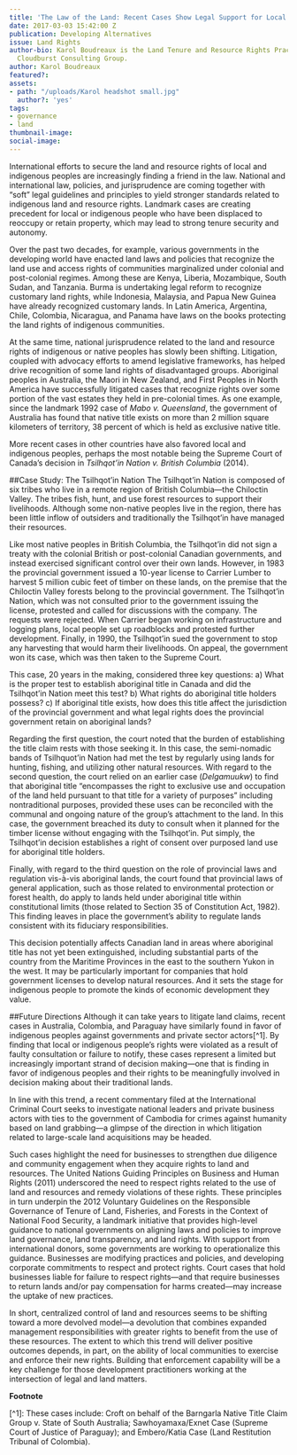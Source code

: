 ```yaml
---
title: 'The Law of the Land: Recent Cases Show Legal Support for Local People'
date: 2017-03-03 15:42:00 Z
publication: Developing Alternatives
issue: Land Rights
author-bio: Karol Boudreaux is the Land Tenure and Resource Rights Practice Lead at
  Cloudburst Consulting Group.
author: Karol Boudreaux
featured?: 
assets:
- path: "/uploads/Karol headshot small.jpg"
  author?: 'yes'
tags:
- governance
- land
thumbnail-image:
social-image:
---
```


International efforts to secure the land and resource rights of local and indigenous peoples are increasingly finding a friend in the law. National and international law, policies, and jurisprudence are coming together with “soft” legal guidelines and principles to yield stronger standards related to indigenous land and resource rights. Landmark cases are creating precedent for local or indigenous people who have been displaced to reoccupy or retain property, which may lead to strong tenure security and autonomy.



Over the past two decades, for example, various governments in the developing world have enacted land laws and policies that recognize the land use and access rights of communities marginalized under colonial and post-colonial regimes. Among these are Kenya, Liberia, Mozambique, South Sudan, and Tanzania. Burma is undertaking legal reform to recognize customary land rights, while Indonesia, Malaysia, and Papua New Guinea have already recognized customary lands. In Latin America, Argentina, Chile, Colombia, Nicaragua, and Panama have laws on the books protecting the land rights of indigenous communities. 

At the same time, national jurisprudence related to the land and resource rights of indigenous or native peoples has slowly been shifting. Litigation, coupled with advocacy efforts to amend legislative frameworks, has helped drive recognition of some land rights of disadvantaged groups. Aboriginal peoples in Australia, the Maori in New Zealand, and First Peoples in North America have successfully litigated cases that recognize rights over some portion of the vast estates they held in pre-colonial times. As one example, since the landmark 1992 case of *Mabo v. Queensland*, the government of Australia has found that native title exists on more than 2 million square kilometers of territory, 38 percent of which is held as exclusive native title.

More recent cases in other countries have also favored local and indigenous peoples, perhaps the most notable being the Supreme Court of Canada’s decision in *Tsilhqot’in Nation v. British Columbia* (2014). 

##Case Study: The Tsilhqot’in Nation
The Tsilhqot’in Nation is composed of six tribes who live in a remote region of British Columbia—the Chiloctin Valley. The tribes fish, hunt, and use forest resources to support their livelihoods. Although some non-native peoples live in the region, there has been little inflow of outsiders and traditionally the Tsilhqot’in have managed their resources. 

Like most native peoples in British Columbia, the Tsilhqot’in did not sign a treaty with the colonial British or post-colonial Canadian governments, and instead exercised significant control over their own lands. However, in 1983 the provincial government issued a 10-year license to Carrier Lumber to harvest 5 million cubic feet of timber on these lands, on the premise that the Chiloctin Valley forests belong to the provincial government. 
The Tsilhqot’in Nation, which was not consulted prior to the government issuing the license, protested and called for discussions with the company. The requests were rejected. When Carrier began working on infrastructure and logging plans, local people set up roadblocks and protested further development. Finally, in 1990, the Tsilhqot’in sued the government to stop any harvesting that would harm their livelihoods. On appeal, the government won its case, which was then taken to the Supreme Court. 

This case, 20 years in the making, considered three key questions: a) What is the proper test to establish aboriginal title in Canada and did the Tsilhqot’in Nation meet this test? b) What rights do aboriginal title holders possess? c) If aboriginal title exists, how does this title affect the jurisdiction of the provincial government and what legal rights does the provincial government retain on aboriginal lands? 

Regarding the first question, the court noted that the burden of establishing the title claim rests with those seeking it. In this case, the semi-nomadic bands of Tsilhquot’in Nation had met the test by regularly using lands for hunting, fishing, and utilizing other natural resources. With regard to the second question, the court relied on an earlier case (*Delgamuukw*) to find that aboriginal title “encompasses the right to exclusive use and occupation of the land held pursuant to that title for a variety of purposes” including nontraditional purposes, provided these uses can be reconciled with the communal and ongoing nature of the group’s attachment to the land. In this case, the government breached its duty to consult when it planned for the timber license without engaging with the Tsilhqot’in. Put simply, the Tsilhqot’in decision establishes a right of consent over purposed land use for aboriginal title holders. 

Finally, with regard to the third question on the role of provincial laws and regulation vis-à-vis aboriginal lands, the court found that provincial laws of general application, such as those related to environmental protection or forest health, do apply to lands held under aboriginal title within constitutional limits (those related to Section 35 of Constitution Act, 1982). This finding leaves in place the government’s ability to regulate lands consistent with its fiduciary responsibilities.

This decision potentially affects Canadian land in areas where aboriginal title has not yet been extinguished, including substantial parts of the country from the Maritime Provinces in the east to the southern Yukon in the west. It may be particularly important for companies that hold government licenses to develop natural resources. And it sets the stage for indigenous people to promote the kinds of economic development they value.

##Future Directions
Although it can take years to litigate land claims, recent cases in Australia, Colombia, and Paraguay have similarly found in favor of indigenous peoples against governments and private sector actors[^1]. By finding that local or indigenous people’s rights were violated as a result of faulty consultation or failure to notify, these cases represent a limited but increasingly important strand of decision making—one that is finding in favor of indigenous peoples and their rights to be meaningfully involved in decision making about their traditional lands. 

In line with this trend, a recent commentary filed at the International Criminal Court seeks to investigate national leaders and private business actors with ties to the government of Cambodia for crimes against humanity based on land grabbing—a glimpse of the direction in which litigation related to large-scale land acquisitions may be headed. 

Such cases highlight the need for businesses to strengthen due diligence and community engagement when they acquire rights to land and resources. The United Nations Guiding Principles on Business and Human Rights (2011) underscored the need to respect rights related to the use of land and resources and remedy violations of these rights. These principles in turn underpin the 2012 Voluntary Guidelines on the Responsible Governance of Tenure of Land, Fisheries, and Forests in the Context of National Food Security, a landmark initiative that provides high-level guidance to national governments on aligning laws and policies to improve land governance, land transparency, and land rights. With support from international donors, some governments are working to operationalize this guidance. Businesses are modifying practices and policies, and developing corporate commitments to respect and protect rights. Court cases that hold businesses liable for failure to respect rights—and that require businesses to return lands and/or pay compensation for harms created—may increase the uptake of new practices. 

In short, centralized control of land and resources seems to be shifting toward a more devolved model—a devolution that combines expanded management responsibilities with greater rights to benefit from the use of these resources. The extent to which this trend will deliver positive outcomes depends, in part, on the ability of local communities to exercise and enforce their new rights. Building that enforcement capability will be a key challenge for those development practitioners working at the intersection of legal and land matters.

<p><strong>Footnote</strong></p>
[^1]: These cases include: Croft on behalf of the Barngarla Native Title Claim Group v. State of South Australia; Sawhoyamaxa/Exnet Case (Supreme Court of Justice of Paraguay); and Embero/Katia Case (Land Restitution Tribunal of Colombia).
